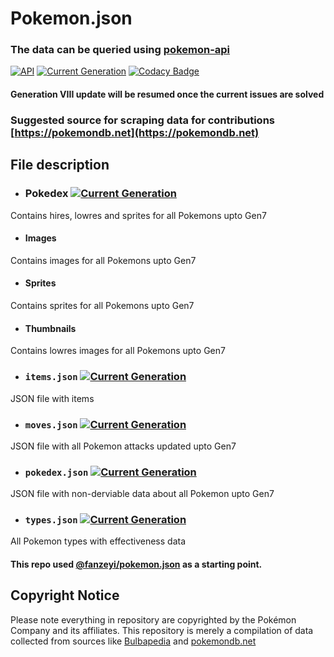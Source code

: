 # Pokemon.json

### The data can be queried using [pokemon-api](https://github.com/Purukitto/pokemon-api)

[![API](https://img.shields.io/badge/API-Active-green)](https://github.com/Purukitto/pokemon-api)
[![Current Generation](https://img.shields.io/badge/Generation-Updating_to_VIII-red)]()
[![Codacy Badge](https://api.codacy.com/project/badge/Grade/12aa5fbacc55418a9f5fc783a3c20469)](https://app.codacy.com/manual/purukitto/pokemon-data.json?utm_source=github.com&utm_medium=referral&utm_content=Purukitto/pokemon-data.json&utm_campaign=Badge_Grade_Dashboard)

#### Generation VIII update will be resumed once the current issues are solved


### Suggested source for scraping data for contributions [https://pokemondb.net](https://pokemondb.net)

## File description

- ### Pokedex [![Current Generation](https://img.shields.io/badge/Generation-VII-blue)]()
Contains hires, lowres and sprites for all Pokemons upto Gen7
 - #### Images
 Contains images for all Pokemons upto Gen7

 - #### Sprites
 Contains sprites for all Pokemons upto Gen7

 - #### Thumbnails
 Contains lowres images for all Pokemons upto Gen7

- ### `items.json` [![Current Generation](https://img.shields.io/badge/Generation-VII-blue)]()
JSON file with items

- ### `moves.json` [![Current Generation](https://img.shields.io/badge/Generation-VII-blue)]()
JSON file with all Pokemon attacks updated upto Gen7

- ### `pokedex.json` [![Current Generation](https://img.shields.io/badge/Generation-VII-blue)]()
JSON file with non-derviable data about all Pokemon upto Gen7

- ### `types.json` [![Current Generation](https://img.shields.io/badge/Generation-VII-blue)]()
All Pokemon types with effectiveness data

#### This repo used [@fanzeyi/pokemon.json](https://github.com/fanzeyi/pokemon.json) as a starting point.

## Copyright Notice

Please note everything in repository are copyrighted by the Pokémon Company and its affiliates.
This repository is merely a compilation of data collected from sources like [Bulbapedia](https://bulbapedia.bulbagarden.net/wiki/Main_Page) and [pokemondb.net](https://pokemondb.net)

